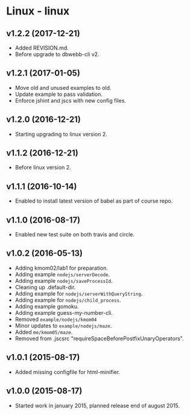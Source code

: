 Linux - linux
===================

v1.2.2 (2017-12-21)
-------------------

* Added REVISION.md.
* Before upgrade to dbwebb-cli v2.


v1.2.1 (2017-01-05)
-------------------

* Move old and unused examples to old.
* Update example to pass validation.
* Enforce jshint and jscs with new config files.


v1.2.0 (2016-12-21)
-------------------

* Starting upgrading to linux version 2.


v1.1.2 (2016-12-21)
-------------------

* Before linux version 2.


v1.1.1 (2016-10-14)
-------------------

* Enabled to install latest version of babel as part of course repo.


v1.1.0 (2016-08-17)
-------------------

* Enabled new test suite on both travis and circle.


v1.0.2 (2016-05-13)
-------------------

* Adding kmom02/lab1 for preparation.
* Adding example `nodejs/serverDecode`.
* Adding example `nodejs/saveProcessId`.
* Cleaning up .default-dir.
* Adding example for `nodejs/serverWithQueryString`.
* Adding example for `nodejs/child_process`.
* Adding example gomoku.
* Adding example guess-my-number-cli.
* Removed `example/nodejs/kmom04`
* Minor updates to `example/nodejs/maze`.
* Added `me/kmom05/maze`.
* Removed from .jscsrc "requireSpaceBeforePostfixUnaryOperators".


v1.0.1 (2015-08-17)
-------------------

* Added missing configfile for html-minifier.


v1.0.0 (2015-08-17)
-------------------

* Started work in january 2015, planned release end of august 2015.
